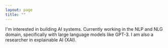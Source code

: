 ```yaml
---
layout: page
title: ""
---
```


I'm interested in building AI systems. Currently working in the NLP and NLG domain, specifically with large language models like GPT-3. I am also a researcher in explainable AI (XAI).

